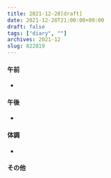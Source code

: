```yaml
---
title: 2021-12-28[draft]
date: 2021-12-28T21:00:00+09:00
draft: false
tags: ["diary", ""]
archives: 2021-12
slug: 822819
---
```

#### 午前
- 
#### 午後
- 
#### 体調
- 
#### その他